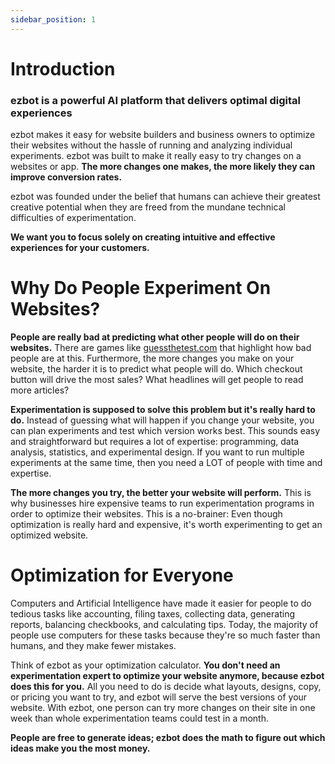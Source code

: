 ```yaml
---
sidebar_position: 1
---
```


# Introduction

### ezbot is a powerful AI platform that delivers optimal digital experiences

ezbot makes it easy for website builders and business owners to optimize their websites without the hassle of running and analyzing individual experiments. ezbot was built to make it really easy to try changes on a websites or app. **The more changes one makes, the more likely they can improve conversion rates.**

ezbot was founded under the belief that humans can achieve their greatest creative potential when they are freed from the mundane technical difficulties of experimentation.

**We want you to focus solely on creating intuitive and effective experiences for your customers.**

# Why Do People Experiment On Websites?

**People are really bad at predicting what other people will do on their websites.** There are games like [guessthetest.com](https://guessthetest.com/archived-tests/) that highlight how bad people are at this. Furthermore, the more changes you make on your website, the harder it is to predict what people will do. Which checkout button will drive the most sales? What headlines will get people to read more articles?

**Experimentation is supposed to solve this problem but it's really hard to do.** Instead of guessing what will happen if you change your website, you can plan experiments and test which version works best. This sounds easy and straightforward but requires a lot of expertise: programming, data analysis, statistics, and experimental design.
If you want to run multiple experiments at the same time, then you need a LOT of people with time and expertise.

**The more changes you try, the better your website will perform.** This is why businesses hire expensive teams to run experimentation programs in order to optimize their websites. This is a no-brainer: Even though optimization is really hard and expensive, it's worth experimenting to get an optimized website.

# Optimization for Everyone

Computers and Artificial Intelligence have made it easier for people to do tedious tasks like accounting, filing taxes, collecting data, generating reports, balancing checkbooks, and calculating tips. Today, the majority of people use computers for these tasks because they're so much faster than humans, and they make fewer mistakes.

Think of ezbot as your optimization calculator. **You don't need an experimentation expert to optimize your website anymore, because ezbot does this for you.** All you need to do is decide what layouts, designs, copy, or pricing you want to try, and ezbot will serve the best versions of your website. With ezbot, one person can try more changes on their site in one week than whole experimentation teams could test in a month.

**People are free to generate ideas; ezbot does the math to figure out which ideas make you the most money.**
